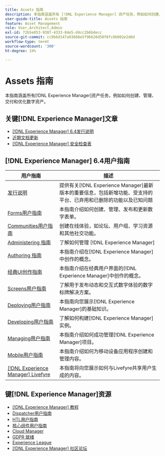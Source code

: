 ```yaml
---
title: Assets 指南
description: 本指南涵盖所有 [!DNL Experience Manager] 资产任务，例如如何创建、管理、交付和优化数字资产。
user-guide-title: Assets 指南
feature: Asset Management
role: User,Architect,Admin
exl-id: 72b5e053-9307-4333-84e5-d4cc2b6bdecc
source-git-commit: cc9b6d147a93688e5f96620d50f8fc8b002e2d0d
workflow-type: tm+mt
source-wordcount: '300'
ht-degree: 24%

---
```


# Assets 指南

本指南涵盖所有[!DNL Experience Manager]资产任务，例如如何创建、管理、交付和优化数字资产。

## 关键[!DNL Experience Manager]文章

* [[!DNL Experience Manager] 6.4发行说明](/help/release-notes/home.md)
* [近期文档更新](https://experienceleague.adobe.com/docs/experience-manager-release-information/aem-release-updates/doc-updates/documentation-updates.html)
* [[!DNL Experience Manager] 安全检查表](/help/sites-administering/security-checklist.md)

## [!DNL Experience Manager] 6.4用户指南

| 用户指南 | 描述 |
|--- |---|
| [发行说明](/help/release-notes/home.md) | 提供有关[!DNL Experience Manager]最新版本的重要信息，包括新增功能、受支持的平台、已弃用和已删除的功能以及已知问题 |
| [Forms用户指南](/help/forms/home.md) | 本指南介绍如何创建、管理、发布和更新数字表单。 |
| [Communities用户指南](/help/communities/home.md) | 创建在线体验，如论坛、用户组、学习资源和其他社交功能。 |
| [Administering 指南](/help/sites-administering/home.md) | 了解如何管理 [!DNL Experience Manager] |
| [Authoring 指南](/help/sites-authoring/home.md) | 本指南介绍在[!DNL Experience Manager]中创作的概念。 |
| [经典UI创作指南](/help/sites-classic-ui-authoring/home.md) | 本指南介绍在经典用户界面的[!DNL Experience Manager]中创作的概念。 |
| [Screens用户指南](https://experienceleague.adobe.com/docs/experience-manager-screens/user-guide/aem-screens-introduction.html) | 了解用于发布动态和交互式数字体验的数字标牌解决方案。 |
| [Deploying用户指南](/help/sites-deploying/home.md) | 本指南向您展示[!DNL Experience Manager]的基础知识。 |
| [Developing用户指南](/help/sites-developing/home.md) | 了解如何构建[!DNL Experience Manager]实例。 |
| [Managing用户指南](/help/managing/home.md) | 本指南介绍如何成功管理[!DNL Experience Manager]项目。 |
| [Mobile用户指南](/help/mobile/home.md) | 本指南介绍如何为移动设备应用程序创建和管理内容。 |
| [[!DNL Experience Manager]  Livefyre](https://experienceleague.adobe.com/docs/livefyre/using/home.html) | 本指南将向您展示如何与Livefyre共享用户生成的内容。 |

## 键[!DNL Experience Manager]资源

* [[!DNL Experience Manager]  教程](https://experienceleague.adobe.com/docs/experience-manager-tutorials.html)
* [Dispatcher用户指南](https://experienceleague.adobe.com/docs/experience-manager-dispatcher/using/dispatcher.html?lang=zh-Hans)
* [HTL用户指南](https://experienceleague.adobe.com/docs/experience-manager-htl/using/overview.html?lang=zh-Hans)
* [核心组件用户指南](https://experienceleague.adobe.com/docs/experience-manager-core-components/using/introduction.html?lang=zh-Hans)
* [Cloud Manager](https://experienceleague.adobe.com/docs/experience-manager-cloud-manager/using/introduction-to-cloud-manager.html?lang=zh-Hans)
* [GDPR 就绪](/help/managing/data-protection-and-privacy.md)
* [Experience League](https://experienceleague.adobe.com/?promoid=K42KVXHD&amp;mv=other#recommended/solutions/experience-manager)
* [[!DNL Experience Manager]  社区论坛](https://experienceleaguecommunities.adobe.com/t5/adobe-experience-manager/ct-p/adobe-experience-manager-community)

